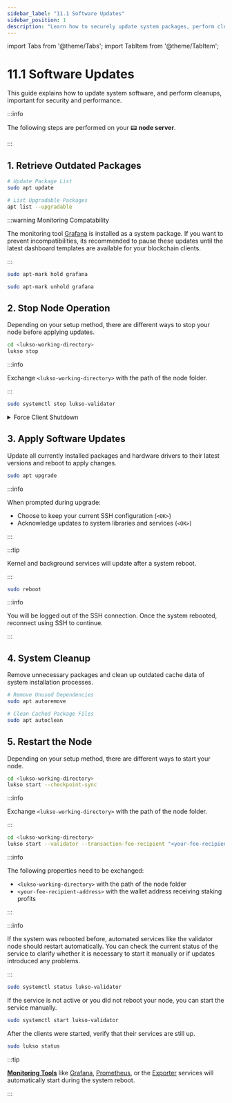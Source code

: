 ```yaml
---
sidebar_label: "11.1 Software Updates"
sidebar_position: 1
description: "Learn how to securely update system packages, perform cleanups, and maintain your LUKSO node's software stack for peak performance and reliability."
---
```


import Tabs from '@theme/Tabs';
import TabItem from '@theme/TabItem';

# 11.1 Software Updates

This guide explains how to update system software, and perform cleanups, important for security and performance.

:::info

The following steps are performed on your 📟 **node server**.

:::

## 1. Retrieve Outdated Packages

```sh
# Update Package List
sudo apt update

# List Upgradable Packages
apt list --upgradable
```

:::warning Monitoring Compatability

The monitoring tool [Grafana](/docs/guides/monitoring/grafana.md) is installed as a system package. If you want to prevent incompatibilities, its recommended to pause these updates until the latest dashboard templates are available for your blockchain clients.

:::

<Tabs >
  <TabItem value="hold" label="Pause Grafana Updates" default>

```sh
sudo apt-mark hold grafana
```

</TabItem> <TabItem value="unhold" label="Resume Grafana Updates">

```sh
sudo apt-mark unhold grafana
```

</TabItem>
</Tabs>

## 2. Stop Node Operation

Depending on your setup method, there are different ways to stop your node before applying updates.

<Tabs groupId="setup">
  <TabItem value="cli" label="LUKSO CLI" default>

```sh
cd <lukso-working-directory>
lukso stop
```

:::info

Exchange `<lukso-working-directory>` with the path of the node folder.

:::

</TabItem> <TabItem value="automation" label="Service Automation">

```sh
sudo systemctl stop lukso-validator
```

</TabItem>
</Tabs>

<details>
<summary>Force Client Shutdown</summary>

<Tabs>
<TabItem value="geth" label="Geth">

```sh
sudo pkill geth
```

</TabItem> <TabItem value="erigon" label="Erigon">

```sh
sudo pkill erigon
```

</TabItem> <TabItem value="nethermind" label="Nethermind">

```sh
sudo pkill nethermind
```

</TabItem> <TabItem value="besu" label="Besu">

```sh
sudo pkill besu
```

</TabItem> <TabItem value="teku" label="Teku">

```sh
sudo pkill teku
```

</TabItem> <TabItem value="nimbus2" label="Nimbus-Eth2">

```sh
sudo pkill nimbus_beacon_node
sudo pkill nimbus_validator_client
```

</TabItem> <TabItem value="lighthouse" label="Lighthouse">

```sh
sudo pkill lighthouse
```

:::tip

The Lighthouse client uses a single binary for both the consensus and validator processes.

:::

</TabItem> <TabItem value="prysm" label="Prysm">

```sh
sudo pkill prysm
sudo pkill validator
```

</TabItem>
</Tabs>

</details>

## 3. Apply Software Updates

Update all currently installed packages and hardware drivers to their latest versions and reboot to apply changes.

```sh
sudo apt upgrade
```

:::info

When prompted during upgrade:

- Choose to keep your current SSH configuration (`<OK>`)
- Acknowledge updates to system libraries and services (`<OK>`)

:::

:::tip

Kernel and background services will update after a system reboot.

:::

```sh
sudo reboot
```

:::info

You will be logged out of the SSH connection. Once the system rebooted, reconnect using SSH to continue.

:::

## 4. System Cleanup

Remove unnecessary packages and clean up outdated cache data of system installation processes.

```sh
# Remove Unused Dependencies
sudo apt autoremove

# Clean Cached Package Files
sudo apt autoclean
```

## 5. Restart the Node

Depending on your setup method, there are different ways to start your node.

<Tabs groupId="setup">
  <TabItem value="clinode" label="LUKSO CLI Node" default>

```sh
cd <lukso-working-directory>
lukso start --checkpoint-sync
```

:::info

Exchange `<lukso-working-directory>` with the path of the node folder.

:::

</TabItem> <TabItem value="clivalidator" label="LUKSO CLI Validator" default>

```sh
cd <lukso-working-directory>
lukso start --validator --transaction-fee-recipient "<your-fee-recipient-address>" --checkpoint-sync
```

:::info

The following properties need to be exchanged:

- `<lukso-working-directory>` with the path of the node folder
- `<your-fee-recipient-address>` with the wallet address receiving staking profits

:::

</TabItem> <TabItem value="automation" label="Service Automation">

:::info

If the system was rebooted before, automated services like the validator node should restart automatically. You can check the current status of the service to clarify whether it is necessary to start it manually or if updates introduced any problems.

:::

```sh
sudo systemctl status lukso-validator
```

If the service is not active or you did not reboot your node, you can start the service manually.

```sh
sudo systemctl start lukso-validator
```

</TabItem>
</Tabs>

After the clients were started, verify that their services are still up.

```sh
sudo lukso status
```

:::tip

[**Monitoring Tools**](/docs/theory/node-operation/monitoring-tools.md) like [Grafana](/docs/guides/monitoring/grafana.md), [Prometheus](/docs/guides/monitoring/prometheus.md), or the [Exporter](/docs/guides/monitoring/node-exporter.md) services will automatically start during the system reboot.

:::

